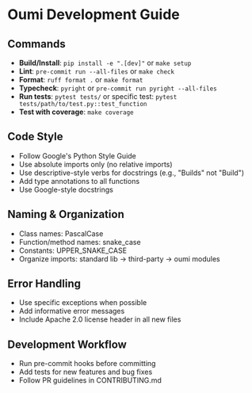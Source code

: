 # Oumi Development Guide

## Commands
- **Build/Install**: `pip install -e ".[dev]"` or `make setup`
- **Lint**: `pre-commit run --all-files` or `make check`
- **Format**: `ruff format .` or `make format`
- **Typecheck**: `pyright` or `pre-commit run pyright --all-files`
- **Run tests**: `pytest tests/` or specific test: `pytest tests/path/to/test.py::test_function`
- **Test with coverage**: `make coverage`

## Code Style
- Follow Google's Python Style Guide
- Use absolute imports only (no relative imports)
- Use descriptive-style verbs for docstrings (e.g., "Builds" not "Build")
- Add type annotations to all functions
- Use Google-style docstrings

## Naming & Organization
- Class names: PascalCase
- Function/method names: snake_case
- Constants: UPPER_SNAKE_CASE
- Organize imports: standard lib → third-party → oumi modules
  
## Error Handling
- Use specific exceptions when possible
- Add informative error messages
- Include Apache 2.0 license header in all new files

## Development Workflow
- Run pre-commit hooks before committing
- Add tests for new features and bug fixes
- Follow PR guidelines in CONTRIBUTING.md